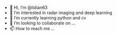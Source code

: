 - 👋 Hi, I’m @lidian63
- 👀 I’m interested in radar imaging and deep learning
-  🌱 I’m currently learning python and cv 
- 💞️ I’m looking to collaborate on ...
- 📫 How to reach me ...

<!---
lidian63/lidian63 is a ✨ special ✨ repository because its `README.md` (this file) appears on your GitHub profile.
You can click the Preview link to take a look at your changes.
--->

